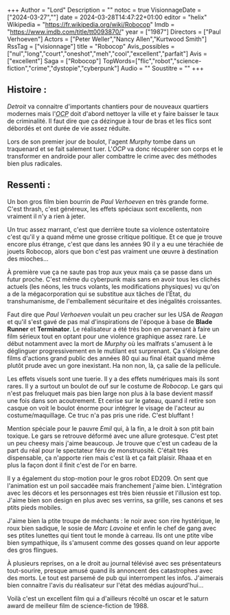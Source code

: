+++
Author = "Lord"
Description = ""
notoc = true
VisionnageDate = ["2024-03-27",""]
date = 2024-03-28T14:47:22+01:00
editor = "helix"
Wikipedia = "https://fr.wikipedia.org/wiki/Robocop"
Imdb = "https://www.imdb.com/title/tt0093870/"
year = ["1987"]
Directors = ["Paul Verhoeven"]
Actors = ["Peter Weller","Nancy Allen","Kurtwood Smith"]
RssTag = ["visionnage"]
title = "Robocop"
Avis_possibles = ["nul","long","court","oneshot","meh","cool","excellent","parfait"]
Avis = ["excellent"] 
Saga = ["Robocop"]
TopWords=["flic","robot","science-fiction","crime","dystopie","cyberpunk"]
Audio = ""
Soustitre = ""
+++
## Histoire : 
*Detroit* va connaitre d'importants chantiers pour de nouveaux quartiers modernes mais l'*<abbr title="Omni Consumer Products - Une entreprise tentaculaine">OCP</abbr>* doit d'abord nettoyer la ville et y faire baisser le taux de criminalité.
Il faut dire que ça dézingue à tour de bras et les flics sont débordés et ont durée de vie assez réduite.

Lors de son premier jour de boulot, l'agent *Murphy* tombe dans un traquenard et se fait salement tuer.
L'*OCP* va donc récupérer son corps et le transformer en androïde pour aller combattre le crime avec des méthodes bien plus radicales.

## Ressenti :
Un bon gros film bien bourrin de *Paul Verhoeven* en très grande forme.
C'est thrash, c'est généreux, les effets spéciaux sont excellents, non vraiment il n'y a rien à jeter.

Un truc assez marrant, c'est que derrière toute sa violence ostentatoire c'est qu'il y a quand même une grosse critique politique.
Et ce que je trouve encore plus étrange, c'est que dans les années 90 il y a eu une térachiée de jouets Robocop, alors que bon c'est pas vraiment une œuvre à destination des mioches…

À première vue ça ne saute pas trop aux yeux mais ça se passe dans un futur proche.
C'est même du cyberpunk mais sans en avoir tous les clichés actuels (les néons, les trucs volants, les modifications physiques) vu qu'on a de la mégacorporation qui se substitue aux tâches de l'État, du transhumanisme, de l'emballement sécuritaire et des inégalités croissantes.

Faut dire que *Paul Verhoeven* voulait un peu cracher sur les USA de *Reagan* et qu'il s'est gavé de pas mal d'inspirations de l'époque à base de **Blade Runner** et **Terminator**.
Le réalisateur a été très bon en parvenant à faire un film sérieux tout en optant pour une violence graphique assez rare.
Le début notamment avec la mort de *Murphy* où les malfrats s'amusent à le déglinguer progressivement en le mutilant est surprenant.
Ça s'éloigne des films d'actions grand public des années 80 qui au final était quand même plutôt prude avec un gore inexistant.
Ha non non, là, ça salie de la pellicule.

Les effets visuels sont une tuerie.
Il y a des effets numériques mais ils sont rares.
Il y a surtout un boulot de ouf sur le costume de *Robocop*.
Le gars qui n'est pas freluquet mais pas bien large non plus à la base devient massif une fois dans son acoutrement.
Et cerise sur le gateau, quand il retire son casque on voit le boulot énorme pour intégrer le visage de l'acteur au costume/maquillage.
Ce truc n'a pas pris une ride.
C'est bluffant !

Mention spéciale pour le pauvre *Emil* qui, à la fin, a le droit à son ptit bain toxique.
Le gars se retrouve déformé avec une allure grotesque.
C'est ptet un peu cheesy mais j'aime beaucoup.
Je trouve que c'est un cadeau de la part du réal pour le spectateur féru de monstruosité.
C'était très dispensable, ça n'apporte rien mais c'est là et ça fait plaisir.
Rhaaa et en plus la façon dont il finit c'est de l'or en barre.

Il y a également du stop-motion pour le gros robot ED209.
On sent que l'animation est un poil saccadée mais franchement j'aime bien.
L'intégration avec les décors et les personnages est très bien réussie et l'illusion est top.
J'aime bien son design en plus avec ses verrins, sa grille, ses canons et ses ptits pieds mobiles.

J'aime bien la ptite troupe de méchants : le noir avec son rire hystérique, le roux bien sadique, le sosie de *Marc Lavoine* et enfin le chef de gang avec ses ptites lunettes qui tient tout le monde à carreau.
Ils ont une ptite vibe bien sympathique, ils s'amusent comme des gosses quand on leur apporte des gros flingues.

À plusieurs reprises, on a le droit au journal télévisé avec ses présentateurs tout-sourire, presque amusé quand ils annoncent des catastrophes avec des morts.
Le tout est parsemé de pub qui interrompent les infos.
J'aimerais bien connaitre l'avis du réalisateur sur l'état des médias aujourd'hui…

Voilà c'est un excellent film qui a d'ailleurs récolté un oscar et le saturn award de meilleur film de science-fiction de 1988.
